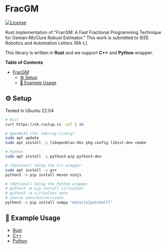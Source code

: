 # FracGM

[![License](https://img.shields.io/badge/License-BSD_3--Clause-blue.svg?style=flat)](https://opensource.org/licenses/BSD-3-Clause)

Rust implementation of "FracGM: A Fast Fractional Programming Technique for
Geman-McClure Robust Estimator." This work is submitted to IEEE Robotics and
Automation Letters (RA-L).

This library is written in **Rust** and we support **C++** and **Python**
wrapper.

**Table of Contents**

- [FracGM](#fracgm)
  - [:gear: Setup](#gear-setup)
  - [:seedling: Example Usage](#seedling-example-usage)

## :gear: Setup

Tested in Ubuntu 22.04

```bash
# Rust
curl https://sh.rustup.rs -sSf | sh

# OpenBLAS (for ndarray-linalg)
sudo apt update
sudo apt install -y libopenblas-dev pkg-config libssl-dev cmake

# Python
sudo apt install -y python3-pip python3-dev

# (Optional) Setup the C++ wrapper
sudo apt install -y g++
python3 -m pip install meson ninjs

# (Optional) Setup the Python wrapper
# python3 -m pip install virtualenv
# python3 -m virtualenv venv
# source venv/bin/activate
python3 -m pip install numpy "maturin[patchelf]"
```

## :seedling: Example Usage

- [Rust](examples/rust)
- [C++](examples/cpp)
- [Python](examples/python)
